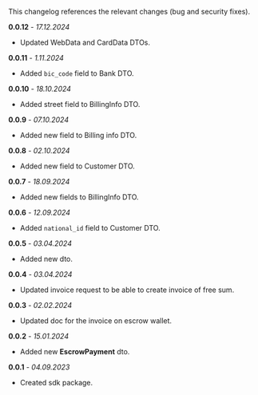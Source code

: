 This changelog references the relevant changes (bug and security fixes).

**0.0.12** - _17.12.2024_
* Updated WebData and CardData DTOs.

**0.0.11** - _1.11.2024_
* Added `bic_code` field to Bank DTO.

**0.0.10** - _18.10.2024_
* Added street field to BillingInfo DTO.

**0.0.9** - _07.10.2024_
* Added new field to Billing info DTO.

**0.0.8** - _02.10.2024_
* Added new field to Customer DTO.

**0.0.7** - _18.09.2024_
* Added new fields to BillingInfo DTO.

**0.0.6** - _12.09.2024_
* Added `national_id` field to Customer DTO.

**0.0.5** - _03.04.2024_
* Added new dto.

**0.0.4** - _03.04.2024_
* Updated invoice request to be able to create invoice of free sum.

**0.0.3** - _02.02.2024_
* Updated doc for the invoice on escrow wallet.

**0.0.2** - _15.01.2024_
* Added new **EscrowPayment** dto.

**0.0.1** - _04.09.2023_
* Created sdk package.
